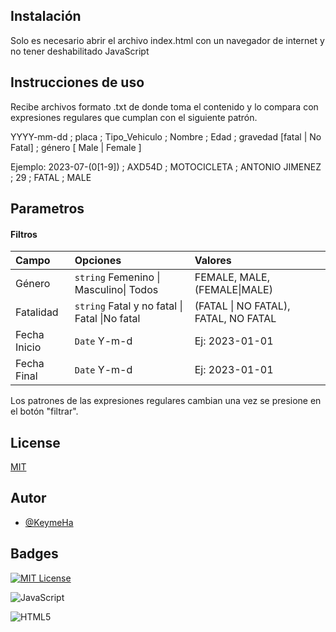 

## Instalación

Solo es necesario abrir el archivo index.html con un navegador de internet y no tener deshabilitado JavaScript

## Instrucciones de uso

Recibe archivos formato .txt de donde toma el contenido y lo compara con expresiones regulares que cumplan con el siguiente patrón.

YYYY-mm-dd ; placa ; Tipo_Vehiculo ; Nombre ; Edad ; gravedad [fatal | No Fatal] ; género [ Male | Female ]


Ejemplo:
2023-07-(0[1-9]) ; AXD54D ; MOTOCICLETA ; ANTONIO JIMENEZ ; 29 ; FATAL ; MALE




## Parametros 

#### Filtros


| Campo| Opciones| Valores|
| :-------- | :------- | :------------------------- |
| Género | `string` Femenino \| Masculino\| Todos | FEMALE, MALE, (FEMALE\|MALE\)|
| Fatalidad | `string` Fatal y no fatal \| Fatal \|No fatal | (FATAL \| NO FATAL), FATAL, NO FATAL  |
| Fecha Inicio | `Date` Y-m-d | Ej: 2023-01-01 |
| Fecha Final | `Date` Y-m-d |Ej: 2023-01-01 |

Los patrones de las expresiones regulares cambian una vez se presione en el botón "filtrar".



## License

[MIT](https://choosealicense.com/licenses/mit/)


## Autor

- [@KeymeHa](https://github.com/KeymeHa)


## Badges

[![MIT License](https://img.shields.io/badge/License-MIT-green.svg)](https://choosealicense.com/licenses/mit/)

![JavaScript](https://img.shields.io/badge/javascript-%23323330.svg?style=for-the-badge&logo=javascript&logoColor=%23F7DF1E)

![HTML5](https://img.shields.io/badge/html5-%23E34F26.svg?style=for-the-badge&logo=html5&logoColor=white)
